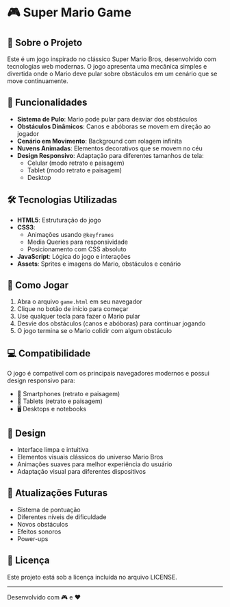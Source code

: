 # 🎮 Super Mario Game

## 📝 Sobre o Projeto

Este é um jogo inspirado no clássico Super Mario Bros, desenvolvido com tecnologias web modernas. O jogo apresenta uma mecânica simples e divertida onde o Mario deve pular sobre obstáculos em um cenário que se move continuamente.

## 🚀 Funcionalidades

- **Sistema de Pulo**: Mario pode pular para desviar dos obstáculos
- **Obstáculos Dinâmicos**: Canos e abóboras se movem em direção ao jogador
- **Cenário em Movimento**: Background com rolagem infinita
- **Nuvens Animadas**: Elementos decorativos que se movem no céu
- **Design Responsivo**: Adaptação para diferentes tamanhos de tela:
  - Celular (modo retrato e paisagem)
  - Tablet (modo retrato e paisagem)
  - Desktop

## 🛠️ Tecnologias Utilizadas

- **HTML5**: Estruturação do jogo
- **CSS3**:
  - Animações usando `@keyframes`
  - Media Queries para responsividade
  - Posicionamento com CSS absoluto
- **JavaScript**: Lógica do jogo e interações
- **Assets**: Sprites e imagens do Mario, obstáculos e cenário

## 🎯 Como Jogar

1. Abra o arquivo `game.html` em seu navegador
2. Clique no botão de início para começar
3. Use qualquer tecla para fazer o Mario pular
4. Desvie dos obstáculos (canos e abóboras) para continuar jogando
5. O jogo termina se o Mario colidir com algum obstáculo

## 💻 Compatibilidade

O jogo é compatível com os principais navegadores modernos e possui design responsivo para:

- 📱 Smartphones (retrato e paisagem)
- 📱 Tablets (retrato e paisagem)
- 🖥️ Desktops e notebooks

## 🎨 Design

- Interface limpa e intuitiva
- Elementos visuais clássicos do universo Mario Bros
- Animações suaves para melhor experiência do usuário
- Adaptação visual para diferentes dispositivos

## 🔄 Atualizações Futuras

- Sistema de pontuação
- Diferentes níveis de dificuldade
- Novos obstáculos
- Efeitos sonoros
- Power-ups

## 📄 Licença

Este projeto está sob a licença incluída no arquivo LICENSE.

---

Desenvolvido com 🎮 e ❤️
